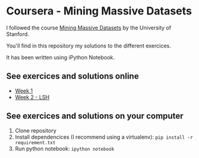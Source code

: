 # Coursera - Mining Massive Datasets

I followed the course [Mining Massive Datasets](https://class.coursera.org/mmds-001) by the University of Stanford.

You'll find in this repository my solutions to the different exercices.

It has been written using iPython Notebook.

## See exercices and solutions online

 - [Week 1](http://nbviewer.ipython.org/github/jameslafa/mining-massive-datasets/blob/master/Week%201.ipynb)
 - [Week 2 - LSH](http://nbviewer.ipython.org/github/jameslafa/mining-massive-datasets/blob/master/Week%202%20-%20LSH.ipynb)

## See exercices and solutions on your computer

 1. Clone repository
 2. Install dependencices (I recommend using a virtualenv): `pip install -r requirement.txt`
 3. Run python notebook: `ipython notebook`